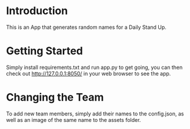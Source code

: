 # Introduction 
This is an App that generates random names for a Daily Stand Up.

# Getting Started
Simply install requirements.txt and run app.py to get going, you can then check out http://127.0.0.1:8050/ in your web browser to see the app.

# Changing the Team
To add new team members, simply add their names to the config.json, as well as an image of the same name to the assets folder.
